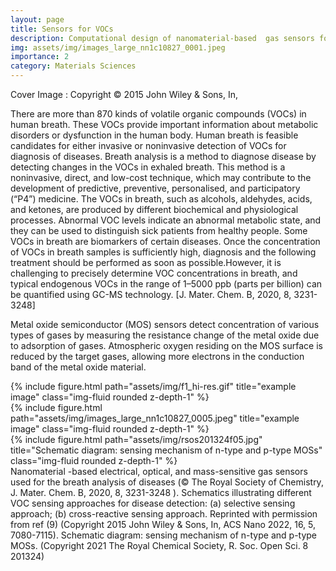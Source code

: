 ```yaml
---
layout: page
title: Sensors for VOCs
description: Computational design of nanomaterial-based  gas sensors for breath diagnosis 
img: assets/img/images_large_nn1c10827_0001.jpeg
importance: 2
category: Materials Sciences
---
```


Cover Image : Copyright © 2015 John Wiley & Sons, In,

<!--- https://www.figaro.co.jp/en/movie/  -->


There are more than 870 kinds of volatile organic compounds (VOCs) in human breath. These VOCs provide important information about metabolic disorders or dysfunction in the human body. Human breath is  feasible candidates for either invasive or noninvasive detection of VOCs for diagnosis of diseases. Breath analysis is a method to diagnose disease by detecting changes in the VOCs in exhaled breath. This method is a noninvasive, direct, and low-cost technique, which may contribute to the development of predictive, preventive, personalised, and participatory (“P4”) medicine. The VOCs in breath, such as alcohols, aldehydes, acids, and ketones, are produced by different biochemical and physiological processes. Abnormal VOC levels indicate an abnormal metabolic state, and they can be used to distinguish sick patients from healthy people. Some VOCs in breath are biomarkers of certain diseases. Once the concentration of VOCs in breath samples is sufficiently high, diagnosis and the following treatment should be performed as soon as possible.However, it is challenging to precisely determine VOC concentrations in breath, and typical endogenous VOCs in the range of 1–5000 ppb (parts per billion) can be quantified using GC-MS technology. [J. Mater. Chem. B, 2020, 8, 3231-3248]  


Metal oxide semiconductor (MOS) sensors detect concentration of various types of gases by measuring the resistance change of the metal oxide due to adsorption of gases. Atmospheric oxygen residing on the MOS surface is reduced by the target gases, allowing more electrons in the conduction band of the metal oxide material.



<div class="row">
    <div class="col-sm mt-3 mt-md-0">
        {% include figure.html path="assets/img/f1_hi-res.gif" title="example image" class="img-fluid rounded z-depth-1" %}
    </div>
    <div class="col-sm mt-3 mt-md-0">
        {% include figure.html path="assets/img/images_large_nn1c10827_0005.jpeg" title="example image" class="img-fluid rounded z-depth-1" %}
    </div>
    <div class="col-sm mt-3 mt-md-0">
        {% include figure.html path="assets/img/rsos201324f05.jpg" title="Schematic diagram: sensing mechanism of n-type and p-type MOSs" class="img-fluid rounded z-depth-1" %}
    </div>
</div>
<div class="caption">
Nanomaterial -based electrical, optical, and mass-sensitive gas sensors used for the breath analysis of diseases (© The Royal Society of Chemistry, J. Mater. Chem. B, 2020, 8, 3231-3248 ). Schematics illustrating different VOC sensing approaches for disease detection: (a) selective sensing approach; (b) cross-reactive sensing approach. Reprinted with permission from ref (9) (Copyright 2015 John Wiley & Sons, In, ACS Nano 2022, 16, 5, 7080-7115).  Schematic diagram: sensing mechanism of n-type and p-type MOSs. (Copyright 2021 The Royal  Chemical Society,   R. Soc. Open Sci. 8 201324)
